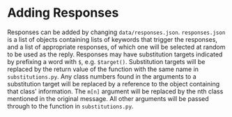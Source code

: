 # Adding Responses
Responses can be added by changing `data/responses.json`. `responses.json` is a list
of objects containing lists of keywords that trigger the responses, and a list of appropriate
responses, of which one will be selected at random to be used as the reply. Responses may have substitution
targets indicated by prefixing a word with `$`, e.g. `$target()`. Substitution targets will be replaced by
the return value of the function with the same name in `substitutions.py`. Any class numbers found
in the arguments to a substitution target will be replaced by a reference to the object containing
that class' information. The `m[n]` argument will be replaced by the nth class mentioned in the
original message. All other arguments will be passed through to the function in `substitutions.py`.

